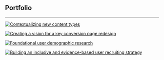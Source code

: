 ## Portfolio

---
[![Contextualizing new content types](https://raw.githubusercontent.com/jillkt13/jillkt13.github.io/master/images/P1.jpg "Contextualizing new content types")](https://jillkt13.github.io/sample_page)

[![Creating a vision for a key conversion page redesign](https://raw.githubusercontent.com/jillkt13/jillkt13.github.io/master/images/P2.jpg "Creating a vision for a key conversion page redesign")](https://jillkt13.github.io/urp_redesign)

[![Foundational user demographic research](https://raw.githubusercontent.com/jillkt13/jillkt13.github.io/master/images/P3.jpg "Foundational user demographic research")](https://jillkt13.github.io/demographic_survey)

[![Building an inclusive and evidence-based user recruiting strategy](https://raw.githubusercontent.com/jillkt13/jillkt13.github.io/master/images/P4.jpg "Building an inclusive and evidence-based user recruiting strategy")](https://jillkt13.github.io/recruiting_strategy)

